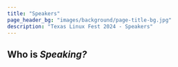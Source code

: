 ```yaml
---
title: "Speakers"
page_header_bg: "images/background/page-title-bg.jpg"
description: "Texas Linux Fest 2024 - Speakers"
---
```


## Who is _Speaking?_
